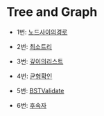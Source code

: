 Tree and Graph
==================

- 1번: [노드사이의경로](노드사이의경로.java)
 
- 2번: [최소트리](최소트리.java)
- 3번: [깊이의리스트](깊이의리스트.java)
- 4번: [균형확인](균형확인.java)
- 5번: [BSTValidate](BSTValidate.java)
- 6번: [후속자](후속자.java)
